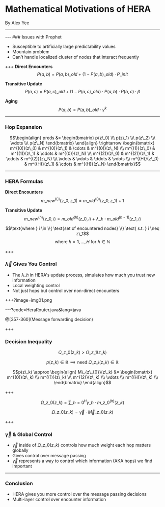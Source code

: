 # Mathematical Motivations of HERA

By Alex Yee

---
<canvas data-chart="radar">
<!-- 
{
 "data": {
  "labels": ["Delivery Ratio", "Replicas", "Delay"],
  "datasets": [
   {
    "data":[70, 1, 50],
    "label":"Direct Delivery","backgroundColor":"rgba(20,220,220,.3)"
   },
   {
    "data":[88, 50, 35],
    "label":"Prophet","backgroundColor":"rgba(30,219,20,.3)"
   },
   {
    "data":[95, 100, 15],
    "label":"Epidemic","backgroundColor":"rgba(220,120,120,.3)"
   }
  ]
 }, 
 "options": { "responsive": "true" }
}
-->
</canvas>
---
### Issues with Prophet

 - Susceptible to artificially large predictability values
 - Mountain problem
 - Can't handle localized cluster of nodes that interact frequently

+++
__Direct Encounters__
$$P(a,b) = P(a,b)\_{old} + \left(1 - P(a,b)\_{old}\right) \cdot
    P\_{init}$$

__Transitive Update__
$$P(a,c) = P(a,c)\_{old} + \left(1 - P(a,c)\_{old}\right)\cdot
    P(a,b)\cdot P(b,c) \cdot \beta$$

__Aging__
$$P(a,b) = P(a,b)\_{old} \cdot \gamma^{k}$$

---
### Hop Expansion

$$\begin{align} 
    preds &= \begin{bmatrix}
    p(z\_0) \\\
    p(z\_1) \\\
    p(z\_2) \\\
    \vdots \\\
    p(z\_N) 
    \end{bmatrix}
\end{align} \rightarrow 
\begin{bmatrix}
    m^{(0)}(z\_0) & m^{(0)}(z\_1) & \cdots & m^{(0)}(z\_N) \\\
    m^{(1)}(z\_0) & m^{(1)}(z\_1) & \cdots & m^{(0)}(z\_N) \\\
    m^{(2)}(z\_0) & m^{(2)}(z\_1) & \cdots & m^{(2)}(z\_N) \\\
    \vdots & \vdots & \ddots & \vdots \\\
    m^{(H)}(z\_0) & m^{(H)}(z\_1) & \cdots & m^{(H)}(z\_N)
\end{bmatrix}$$

---
### HERA Formulas

__Direct Encounters__
$$m\_{new}^{(0)}(z\_0,z\_1) = m\_{old}^{(0)}(z\_0,z\_1) + 1$$

__Transitive Update__
$$m\_{new}^{(h)}(z\_0, i) = m\_{old}^{(h)}(z\_0,i) + \lambda\_h \cdot
    m\_{old}^{(h-1)}(z\_1,i)$$

$$\text{where } i \in \\{ \text{set of encountered nodes} \\}
    \text{ s.t. } i \neq z\_1$$
$$\text{where } h=1,...,H \text{ for } h \in \mathbb{N}$$

+++
### $\vec\lambda$ Gives You Control

 - The $\lambda\_{h}$ in HERA's update process, simulates how much you trust
   new information
 - Local weighting control
 - Not just hops but control over non-direct encounters

+++?image=img01.png
<!-- .slide: data-background-transition="none" -->

---?code=HeraRouter.java&lang=java

@[357-360](Message forwarding decision)

+++
### Decision Inequality

$$\Omega\_{z\_0}(z\_k) > \Omega\_{z\_1}(z\_k)$$

$$p(z\_k) \in \mathbb{R} \implies \text{need } \Omega\_{z\_i}(z\_k) \in \mathbb{R}$$

$$p(z\_k) \approx \begin{align}
    M\_{z\_{0}}(z\_k) &= \begin{bmatrix}
        m^{(0)}(z\_k) \\\
        m^{(1)}(z\_k) \\\
        m^{(2)}(z\_k) \\\
        \vdots \\\
        m^{(H)}(z\_k) \\\
    \end{bmatrix}
\end{align}$$


+++

$$\Omega\_{z\_{0}}(z\_{k}) = \sum\_{h=0}^{H} \gamma\_{h} \cdot
    m\_{z\_0}^{(h)}(z\_{k})$$

$$\Omega\_{z\_{0}}(z\_{k}) = \vec\gamma \cdot \vec M\_{z\_{0}}(z\_{k})$$

+++
### $\vec \gamma$ & Global Control

 - $\vec \gamma$ inside of  $\Omega\_{z\_{0}}(z\_{k})$ controls how much weight
   each hop matters globally
 - Gives control over message passing
 - $\vec\gamma$ represents a way to control which information (AKA hops) we find
   important

---
### Conclusion

 - HERA gives you more control over the message passing decisions
 - Multi-layer control over encounter information
